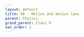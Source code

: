 ```yaml
---
layout: default
title: 08 - Motion and motion laws 
parent: Physics
grand_parent: Class 9
nav_order: 1
---
```

